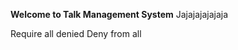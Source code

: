 **Welcome to Talk Management System**
Jajajajajajaja

<IfModule authz_core_module>
	Require all denied
</IfModule>
<IfModule !authz_core_module>
	Deny from all
</IfModule>
